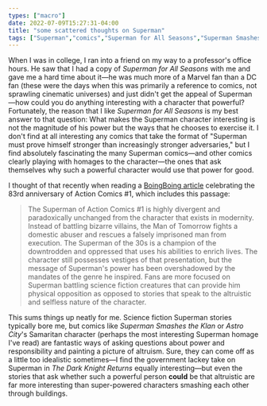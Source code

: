```yaml
---
types: ["macro"]
date: 2022-07-09T15:27:31-04:00
title: "some scattered thoughts on Superman"
tags: ["Superman","comics","Superman for All Seasons","Superman Smashes the Klan","Astro City"]
---
```


When I was in college, I ran into a friend on my way to a professor's office hours. He saw that I had a copy of *Superman for All Seasons* with me and gave me a hard time about it—he was much more of a Marvel fan than a DC fan (these were the days when this was primarily a reference to comics, not sprawling cinematic universes) and just didn't get the appeal of Superman—how could you do anything interesting with a character that powerful? Fortunately, the reason that I like *Superman for All Seasons* is my best answer to that question: What makes the Superman character interesting is not the magnitude of his power but the ways that he chooses to exercise it. I don't find at all interesting any comics that take the format of "Superman must prove himself stronger than increasingly stronger adversaries," but I find absolutely fascinating the many Superman comics—and other comics clearly playing with homages to the character—the ones that ask themselves why such a powerful character would use that power for good.

I thought of that recently when reading a [BoingBoing article](https://boingboing.net/2022/06/30/superman-turns-83.html) celebrating the 83rd anniversary of Action Comics #1, which includes this passage: 

> The Superman of Action Comics #1 is highly divergent and paradoxically unchanged from the character that exists in modernity. Instead of battling bizarre villains, the Man of Tomorrow fights a domestic abuser and rescues a falsely imprisoned man from execution. The Superman of the 30s is a champion of the downtrodden and oppressed that uses his abilities to enrich lives. The character still possesses vestiges of that presentation, but the message of Superman's power has been overshadowed by the mandates of the genre he inspired. Fans are more focused on Superman battling science fiction creatures that can provide him physical opposition as opposed to stories that speak to the altruistic and selfless nature of the character. 

This sums things up neatly for me. Science fiction Superman stories typically bore me, but comics like *Superman Smashes the Klan* or *Astro City*'s Samaritan character (perhaps the most interesting Superman homage I've read) are fantastic ways of asking questions about power and responsibility and painting a picture of altruism. Sure, they can come off as a little too idealistic sometimes—I find the government lackey take on Superman in *The Dark Knight Returns* equally interesting—but even the stories that ask whether such a powerful person **could** be that altruistic are far more interesting than super-powered characters smashing each other through buildings.
